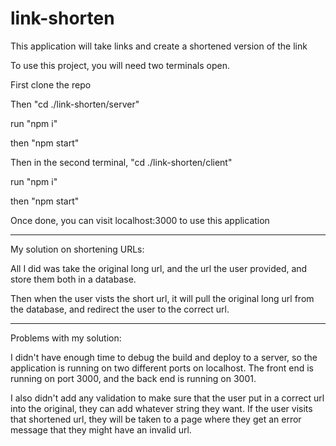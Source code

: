# link-shorten
This application will take links and create a shortened version of the link

To use this project, you will need two terminals open.

First clone the repo

Then "cd ./link-shorten/server"

run "npm i"

then "npm start"

Then in the second terminal, "cd ./link-shorten/client"

run "npm i"

then "npm start"

Once done, you can visit localhost:3000 to use this application

-----------------------

My solution on shortening URLs:

All I did was take the original long url, and the url the user provided, and store them both in a database. 

Then when the user vists the short url, it will pull the original long url from the database, and redirect the user to the correct url.

-----------------------

Problems with my solution:

I didn't have enough time to debug the build and deploy to a server, so the application is running on two different ports on localhost. The front end is running on port 3000, and the back end is running on 3001.

I also didn't add any validation to make sure that the user put in a correct url into the original, they can add whatever string they want. If the user visits that shortened url, they will be taken to a page where they get an error message that they might have an invalid url.
